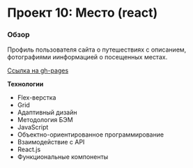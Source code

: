 # Проект 10: Место (react)

### Обзор

Профиль пользователя сайта о путешествиях с описанием, фотографиями иинформацией о посещенных местах. 

[Ссылка на gh-pages](https://amorymeow.github.io/mesto-react/)

**Технологии**

* Flex-верстка
* Grid
* Адаптивный дизайн
* Методология БЭМ
* JavaScript
* Объектно-ориентированное программирование
* Взаимодействие с API
* React.js
* Функциональные компоненты